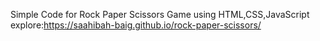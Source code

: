  Simple Code  for Rock Paper Scissors Game using HTML,CSS,JavaScript
 explore:https://saahibah-baig.github.io/rock-paper-scissors/
 
